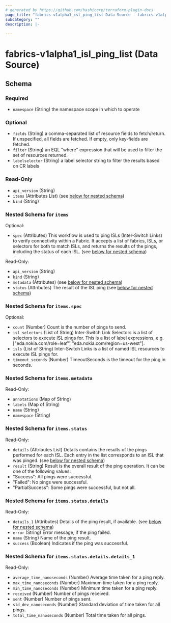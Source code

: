 ```yaml
---
# generated by https://github.com/hashicorp/terraform-plugin-docs
page_title: "fabrics-v1alpha1_isl_ping_list Data Source - fabrics-v1alpha1"
subcategory: ""
description: |-
  
---
```


# fabrics-v1alpha1_isl_ping_list (Data Source)





<!-- schema generated by tfplugindocs -->
## Schema

### Required

- `namespace` (String) the namespace scope in which to operate

### Optional

- `fields` (String) a comma-separated list of resource fields to fetch/return.  If unspecified, all fields are fetched.  If empty, only key-fields are fetched.
- `filter` (String) an EQL "where" expression that will be used to filter the set of resources returned.
- `labelselector` (String) a label selector string to filter the results based on CR labels

### Read-Only

- `api_version` (String)
- `items` (Attributes List) (see [below for nested schema](#nestedatt--items))
- `kind` (String)

<a id="nestedatt--items"></a>
### Nested Schema for `items`

Optional:

- `spec` (Attributes) This workflow is used to ping ISLs (Inter-Switch Links) to verify connectivity within a Fabric.
It accepts a list of fabrics, ISLs, or selectors for both to match ISLs,
and returns the results of the pings, including the status of each ISL. (see [below for nested schema](#nestedatt--items--spec))

Read-Only:

- `api_version` (String)
- `kind` (String)
- `metadata` (Attributes) (see [below for nested schema](#nestedatt--items--metadata))
- `status` (Attributes) The result of the ISL ping (see [below for nested schema](#nestedatt--items--status))

<a id="nestedatt--items--spec"></a>
### Nested Schema for `items.spec`

Optional:

- `count` (Number) Count is the number of pings to send.
- `isl_selectors` (List of String) Inter-Switch Link Selectors is a list of selectors to execute ISL pings for.
This is a list of label expressions, e.g. ["eda.nokia.com/role=leaf", "eda.nokia.com/region=us-west"].
- `isls` (List of String) Inter-Switch Links is a list of named ISL resources to execute ISL pings for.
- `timeout_seconds` (Number) TimeoutSeconds is the timeout for the ping in seconds.


<a id="nestedatt--items--metadata"></a>
### Nested Schema for `items.metadata`

Read-Only:

- `annotations` (Map of String)
- `labels` (Map of String)
- `name` (String)
- `namespace` (String)


<a id="nestedatt--items--status"></a>
### Nested Schema for `items.status`

Read-Only:

- `details` (Attributes List) Details contains the results of the pings performed for each ISL.
Each entry in the list corresponds to an ISL that was pinged. (see [below for nested schema](#nestedatt--items--status--details))
- `result` (String) Result is the overall result of the ping operation.
It can be one of the following values:
- "Success": All pings were successful.
- "Failed": No pings were successful.
- "PartialSuccess": Some pings were successful, but not all.

<a id="nestedatt--items--status--details"></a>
### Nested Schema for `items.status.details`

Read-Only:

- `details_1` (Attributes) Details of the ping result, if available. (see [below for nested schema](#nestedatt--items--status--details--details_1))
- `error` (String) Error message, if the ping failed.
- `name` (String) Name of the ping result.
- `success` (Boolean) Indicates if the ping was successful.

<a id="nestedatt--items--status--details--details_1"></a>
### Nested Schema for `items.status.details.details_1`

Read-Only:

- `average_time_nanoseconds` (Number) Average time taken for a ping reply.
- `max_time_nanoseconds` (Number) Maximum time taken for a ping reply.
- `min_time_nanoseconds` (Number) Minimum time taken for a ping reply.
- `received` (Number) Number of pings received.
- `sent` (Number) Number of pings sent.
- `std_dev_nanoseconds` (Number) Standard deviation of time taken for all pings.
- `total_time_nanoseconds` (Number) Total time taken for all pings.
